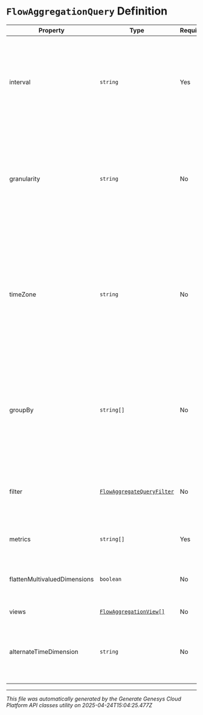# `FlowAggregationQuery` Definition

| Property | Type | Required | Description |
|----------|------|----------|-------------|
| interval | `string` | Yes | Behaves like one clause in a SQL WHERE. Specifies the date and time range of data being queried. Intervals are represented as an ISO-8601 string. For example: YYYY-MM-DDThh:mm:ss/YYYY-MM-DDThh:mm:ss |
| granularity | `string` | No | Granularity aggregates metrics into subpartitions within the time interval specified. The default granularity is the same duration as the interval. Periods are represented as an ISO-8601 string. For example: P1D or P1DT12H |
| timeZone | `string` | No | Time zone context used to calculate response intervals (this allows resolving DST changes). The interval offset is used even when timeZone is specified. Default is UTC. Time zones are represented as a string of the zone name as found in the IANA time zone database. For example: UTC, Etc/UTC, or Europe/London |
| groupBy | `string[]` | No | Behaves like a SQL GROUPBY. Allows for multiple levels of grouping as a list of dimensions. Partitions resulting aggregate computations into distinct named subgroups rather than across the entire result set as if it were one group. |
| filter | [`FlowAggregateQueryFilter`](flowaggregatequeryfilter-definition.md) | No | Behaves like a SQL WHERE clause. This is ANDed with the interval parameter. Expresses boolean logical predicates as well as dimensional filters |
| metrics | `string[]` | Yes | Behaves like a SQL SELECT clause. Only named metrics will be retrieved. |
| flattenMultivaluedDimensions | `boolean` | No | Flattens any multivalued dimensions used in response groups (e.g. ['a','b','c']->'a,b,c') |
| views | [`FlowAggregationView[]`](flowaggregationview-definition.md) | No | Custom derived metric views |
| alternateTimeDimension | `string` | No | Dimension to use as the alternative timestamp for data in the aggregate.  Choosing "eventTime" uses the actual time of the data event. |

---

*This file was automatically generated by the Generate Genesys Cloud Platform API classes utility on 2025-04-24T15:04:25.477Z*